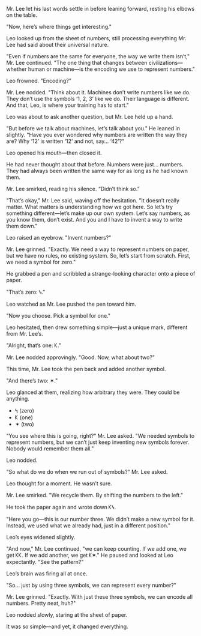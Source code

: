 
Mr. Lee let his last words settle in before leaning forward, resting his elbows on the table.  

"Now, here’s where things get interesting."  

Leo looked up from the sheet of numbers, still processing everything Mr. Lee had said about their universal nature.  

"Even if numbers are the same for everyone, the way we write them isn’t," Mr. Lee continued. "The one thing that changes between civilizations—whether human or machine—is the encoding we use to represent numbers."  

Leo frowned. "Encoding?"  

Mr. Lee nodded. "Think about it. Machines don’t write numbers like we do. They don’t use the symbols ‘1, 2, 3’ like we do. Their language is different. And that, Leo, is where your training has to start."  

Leo was about to ask another question, but Mr. Lee held up a hand.  

"But before we talk about machines, let’s talk about you." He leaned in slightly. "Have you ever wondered why numbers are written the way they are? Why ‘12’ is written ‘12’ and not, say… ‘42’?"  

Leo opened his mouth—then closed it.  

He had never thought about that before. Numbers were just… numbers. They had always been written the same way for as long as he had known them.  

Mr. Lee smirked, reading his silence. “Didn’t think so.”  

"That’s okay," Mr. Lee said, waving off the hesitation. "It doesn’t really matter. What matters is understanding how we got here. So let’s try something different—let’s make up our own system. Let’s say numbers, as you know them, don’t exist. And you and I have to invent a way to write them down."  

Leo raised an eyebrow. "Invent numbers?"  

Mr. Lee grinned. "Exactly. We need a way to represent numbers on paper, but we have no rules, no existing system. So, let’s start from scratch. First, we need a symbol for zero."  

He grabbed a pen and scribbled a strange-looking character onto a piece of paper.  

"That’s zero: Ϟ."  

Leo watched as Mr. Lee pushed the pen toward him.  

"Now you choose. Pick a symbol for one."  

Leo hesitated, then drew something simple—just a unique mark, different from Mr. Lee’s.  

"Alright, that’s one: 𐊋."  

Mr. Lee nodded approvingly. "Good. Now, what about two?"  

This time, Mr. Lee took the pen back and added another symbol.  

"And there’s two: ✶."  

Leo glanced at them, realizing how arbitrary they were. They could be anything.  

* Ϟ (zero)  
* 𐊋 (one)  
* ✶ (two)  

"You see where this is going, right?" Mr. Lee asked. "We needed symbols to represent numbers, but we can’t just keep inventing new symbols forever. Nobody would remember them all."  

Leo nodded.  

"So what do we do when we run out of symbols?" Mr. Lee asked.  

Leo thought for a moment. He wasn’t sure.  

Mr. Lee smirked. "We recycle them. By shifting the numbers to the left."  

He took the paper again and wrote down 𐊋Ϟ.  

"Here you go—this is our number three. We didn’t make a new symbol for it. Instead, we used what we already had, just in a different position."  

Leo’s eyes widened slightly.  

"And now," Mr. Lee continued, "we can keep counting. If we add one, we get 𐊋𐊋. If we add another, we get 𐊋✶." He paused and looked at Leo expectantly. "See the pattern?"  

Leo’s brain was firing all at once.  

"So… just by using three symbols, we can represent every number?"  

Mr. Lee grinned. "Exactly. With just these three symbols, we can encode all numbers. Pretty neat, huh?"  

Leo nodded slowly, staring at the sheet of paper.  

It was so simple—and yet, it changed everything.
